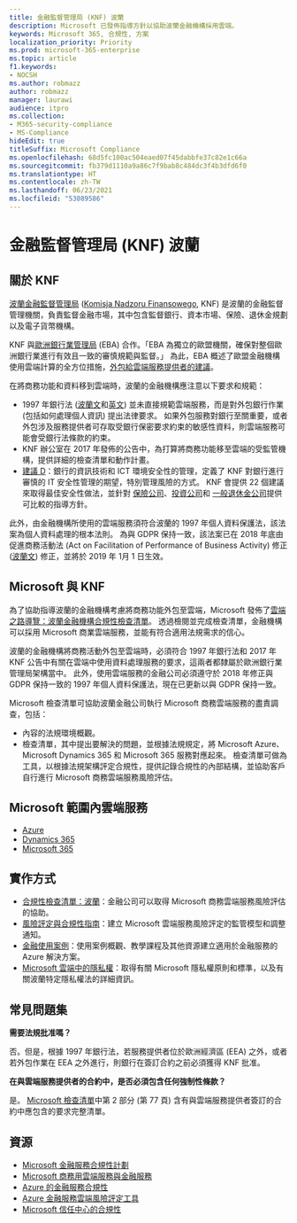 ```yaml
---
title: 金融監督管理局 (KNF) 波蘭
description: Microsoft 已發佈指導方針以協助波蘭金融機構採用雲端。
keywords: Microsoft 365, 合規性, 方案
localization_priority: Priority
ms.prod: microsoft-365-enterprise
ms.topic: article
f1.keywords:
- NOCSH
ms.author: robmazz
author: robmazz
manager: laurawi
audience: itpro
ms.collection:
- M365-security-compliance
- MS-Compliance
hideEdit: true
titleSuffix: Microsoft Compliance
ms.openlocfilehash: 68d5fc100ac504eaed07f45dabbfe37c82e1c66a
ms.sourcegitcommit: fb379d1110a9a86c7f9bab8c484dc3f4b3dfd6f0
ms.translationtype: HT
ms.contentlocale: zh-TW
ms.lasthandoff: 06/23/2021
ms.locfileid: "53089586"
---
```

# <a name="financial-supervision-authority-knf-poland"></a>金融監督管理局 (KNF) 波蘭

## <a name="about-the-knf"></a>關於 KNF

[波蘭金融監督管理局](https://www.knf.gov.pl/en/) ([Komisja Nadzoru Finansowego](https://www.knf.gov.pl/), KNF) 是波蘭的金融監督管理機關，負責監督金融市場，其中包含監督銀行、資本市場、保險、退休金規劃以及電子貨幣機構。

KNF 與[歐洲銀行業管理局](https://eba.europa.eu/about-us) (EBA) 合作。「EBA 為獨立的歐盟機關，確保對整個歐洲銀行業進行有效且一致的審慎規範與監督。」 為此，EBA 概述了歐盟金融機構使用雲端計算的全方位措施，[外包給雲端服務提供者的建議](https://eba.europa.eu/documents/10180/2170121/Final+draft+Recommendations+on+Cloud+Outsourcing+%28EBA-Rec-2017-03%29.pdf/5fa5cdde-3219-4e95-946d-0c0d05494362)。

在將商務功能和資料移到雲端時，波蘭的金融機構應注意以下要求和規範：

- 1997 年銀行法 ([波蘭文](https://www.nbp.pl/akty_prawne/ustawa_o_nbp/ustawa_o_nbp.pdf)和[英文](https://www.nbp.pl/en/aktyprawne/thebankingact.pdf)) 並未直接規範雲端服務，而是對外包銀行作業 (包括如何處理個人資訊) 提出法律要求。 如果外包服務對銀行至關重要，或者外包涉及服務提供者可存取受銀行保密要求約束的敏感性資料，則雲端服務可能會受銀行法條款的約束。
- KNF 辦公室在 2017 年發佈的公告中，為打算將商務功能移至雲端的受監管機構，提供詳細的檢查清單和動作計畫。
- [建議 D](https://www.knf.gov.pl/knf/en/komponenty/img/Recommendation_D_44255.pdf)：銀行的資訊技術和 ICT 環境安全性的管理，定義了 KNF 對銀行進行審慎的 IT 安全性管理的期望，特別管理風險的方式。 KNF 會提供 22 個建議來取得最佳安全性做法，並針對 [保險公司](https://www.knf.gov.pl/knf/en/komponenty/img/knf_136041_KNF_IT_Guidelines_for_Insurance_41850.pdf)、[投資公司](https://www.knf.gov.pl/knf/en/komponenty/img/knf_158416_Wytyczne_IT_firmy_inwestycyjne_eng_47464.pdf)和 [一般退休金公司](https://www.knf.gov.pl/knf/en/komponenty/img/knf_136042_KNF_IT_Guidelines_for_Pensions_41851.pdf)提供可比較的指導方針。

此外，由金融機構所使用的雲端服務須符合波蘭的 1997 年個人資料保護法，該法案為個人資料處理的根本法則。 為與 GDPR 保持一致，該法案已在 2018 年底由促進商務活動法 (Act on Facilitation of Performance of Business Activity) 修正 ([波蘭文](https://orka.sejm.gov.pl/proc7.nsf/ustawy/2606_u.htm)) 修正，並將於 2019 年 1月 1 日生效。

## <a name="microsoft-and-the-knf"></a>Microsoft 與 KNF

為了協助指導波蘭的金融機構考慮將商務功能外包至雲端，Microsoft 發佈了[雲端之路導覽：波蘭金融機構合規性檢查清單](https://aka.ms/FinServ-Guide-Poland)。 透過檢閱並完成檢查清單，金融機構可以採用 Microsoft 商業雲端服務，並能有符合適用法規需求的信心。

波蘭的金融機構將商務活動外包至雲端時，必須符合 1997 年銀行法和 2017 年 KNF 公告中有關在雲端中使用資料處理服務的要求，這兩者都隸屬於歐洲銀行業管理局架構當中。 此外，使用雲端服務的金融公司必須遵守於 2018 年修正與 GDPR 保持一致的 1997 年個人資料保護法，現在已更新以與 GDPR 保持一致。

Microsoft 檢查清單可協助波蘭金融公司執行 Microsoft 商務雲端服務的盡責調查，包括：

- 內容的法規環境概觀。
- 檢查清單，其中提出要解決的問題，並根據法規規定，將 Microsoft Azure、Microsoft Dynamics 365 和 Microsoft 365 服務對應起來。 檢查清單可做為工具，以根據法規架構評定合規性，提供記錄合規性的內部結構，並協助客戶自行進行 Microsoft 商務雲端服務風險評估。

## <a name="microsoft-in-scope-cloud-services"></a>Microsoft 範圍內雲端服務

- [Azure](https://aka.ms/AzureCompliance)
- [Dynamics 365](https://aka.ms/d365-compliance-list)
- [Microsoft 365](https://aka.ms/o365-compliance-framework)

## <a name="how-to-implement"></a>實作方式

- [合規性檢查清單：波蘭](https://aka.ms/FinServ-Guide-Poland)：金融公司可以取得 Microsoft 商務雲端服務風險評估的協助。
- [風險評定與合規性指南](https://aka.ms/RiskGovernanceGuide)：建立 Microsoft 雲端服務風險評定的監管模型和調整通知。
- [金融使用案例](/azure/industry/financial/)：使用案例概觀、教學課程及其他資源建立適用於金融服務的 Azure 解決方案。
- [Microsoft 雲端中的隱私權](https://aka.ms/MCSPrivacy)：取得有關 Microsoft 隱私權原則和標準，以及有關波蘭特定隱私權法的詳細資訊。

## <a name="frequently-asked-questions"></a>常見問題集

**需要法規批准嗎？**

否。但是，根據 1997 年銀行法，若服務提供者位於歐洲經濟區 (EEA) 之外，或者若外包作業在 EEA 之外進行，則銀行在簽訂合約之前必須獲得 KNF 批准。

**在與雲端服務提供者的合約中，是否必須包含任何強制性條款？**

是。 [Microsoft 檢查清單](https://aka.ms/FinServ-Guide-Poland)中第 2 部分 (第 77 頁) 含有與雲端服務提供者簽訂的合約中應包含的要求完整清單。

## <a name="resources"></a>資源

- [Microsoft 金融服務合規性計劃](https://aka.ms/FSCP-Print)
- [Microsoft 商務用雲端服務與金融服務](https://www.microsoft.com/trustcenter/cloudservices/financialservices)
- [Azure 的金融服務合規性](https://azure.microsoft.com/resources/videos/azurecon-2015-financial-services-compliance-in-azure/)
- [Azure 金融服務雲端風險評定工具](https://servicetrust.microsoft.com/ViewPage/FFIECBlueprint?command=Download&downloadType=Document&downloadId=079a1973-711a-428f-9312-9ddd290cff7b&docTab=c726d5c0-2d1e-11e8-a485-57140ec19669_PaaS)
- [Microsoft 信任中心的合規性](https://www.microsoft.com/trust-center/compliance/compliance-overview)
